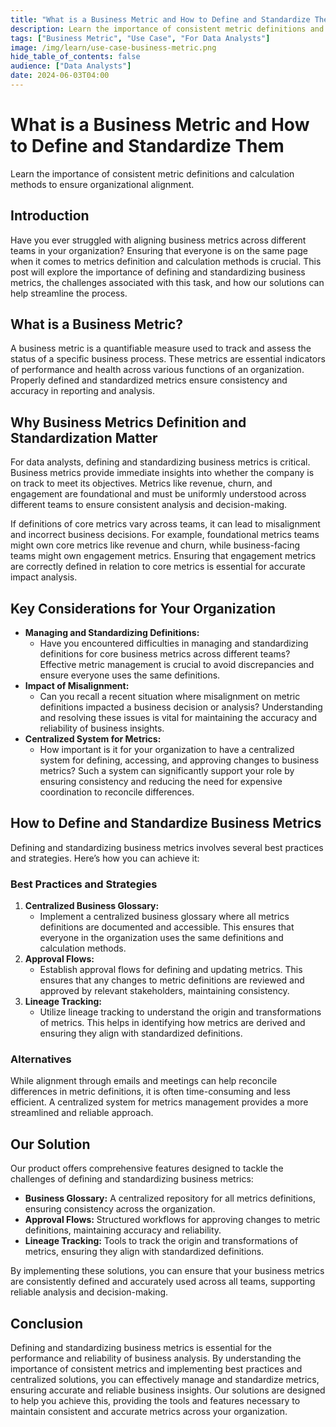 ```yaml
---
title: "What is a Business Metric and How to Define and Standardize Them"
description: Learn the importance of consistent metric definitions and calculation methods to ensure organizational alignment.
tags: ["Business Metric", "Use Case", "For Data Analysts"]
image: /img/learn/use-case-business-metric.png
hide_table_of_contents: false
audience: ["Data Analysts"]
date: 2024-06-03T04:00
---
```


# What is a Business Metric and How to Define and Standardize Them

Learn the importance of consistent metric definitions and calculation methods to ensure organizational alignment.

<!--truncate-->

## Introduction

Have you ever struggled with aligning business metrics across different teams in your organization? Ensuring that everyone is on the same page when it comes to metrics definition and calculation methods is crucial. This post will explore the importance of defining and standardizing business metrics, the challenges associated with this task, and how our solutions can help streamline the process.

## What is a Business Metric?

A business metric is a quantifiable measure used to track and assess the status of a specific business process. These metrics are essential indicators of performance and health across various functions of an organization. Properly defined and standardized metrics ensure consistency and accuracy in reporting and analysis.

## Why Business Metrics Definition and Standardization Matter

For data analysts, defining and standardizing business metrics is critical. Business metrics provide immediate insights into whether the company is on track to meet its objectives. Metrics like revenue, churn, and engagement are foundational and must be uniformly understood across different teams to ensure consistent analysis and decision-making.

If definitions of core metrics vary across teams, it can lead to misalignment and incorrect business decisions. For example, foundational metrics teams might own core metrics like revenue and churn, while business-facing teams might own engagement metrics. Ensuring that engagement metrics are correctly defined in relation to core metrics is essential for accurate impact analysis.

## Key Considerations for Your Organization

- **Managing and Standardizing Definitions:**
  - Have you encountered difficulties in managing and standardizing definitions for core business metrics across different teams? Effective metric management is crucial to avoid discrepancies and ensure everyone uses the same definitions.
- **Impact of Misalignment:**
  - Can you recall a recent situation where misalignment on metric definitions impacted a business decision or analysis? Understanding and resolving these issues is vital for maintaining the accuracy and reliability of business insights.
- **Centralized System for Metrics:**
  - How important is it for your organization to have a centralized system for defining, accessing, and approving changes to business metrics? Such a system can significantly support your role by ensuring consistency and reducing the need for expensive coordination to reconcile differences.

## How to Define and Standardize Business Metrics

Defining and standardizing business metrics involves several best practices and strategies. Here’s how you can achieve it:

### Best Practices and Strategies

1. **Centralized Business Glossary:**
   - Implement a centralized business glossary where all metrics definitions are documented and accessible. This ensures that everyone in the organization uses the same definitions and calculation methods.
2. **Approval Flows:**
   - Establish approval flows for defining and updating metrics. This ensures that any changes to metric definitions are reviewed and approved by relevant stakeholders, maintaining consistency.
3. **Lineage Tracking:**
   - Utilize lineage tracking to understand the origin and transformations of metrics. This helps in identifying how metrics are derived and ensuring they align with standardized definitions.

### Alternatives

While alignment through emails and meetings can help reconcile differences in metric definitions, it is often time-consuming and less efficient. A centralized system for metrics management provides a more streamlined and reliable approach.

## Our Solution

Our product offers comprehensive features designed to tackle the challenges of defining and standardizing business metrics:

- **Business Glossary:** A centralized repository for all metrics definitions, ensuring consistency across the organization.
- **Approval Flows:** Structured workflows for approving changes to metric definitions, maintaining accuracy and reliability.
- **Lineage Tracking:** Tools to track the origin and transformations of metrics, ensuring they align with standardized definitions.

By implementing these solutions, you can ensure that your business metrics are consistently defined and accurately used across all teams, supporting reliable analysis and decision-making.

## Conclusion

Defining and standardizing business metrics is essential for the performance and reliability of business analysis. By understanding the importance of consistent metrics and implementing best practices and centralized solutions, you can effectively manage and standardize metrics, ensuring accurate and reliable business insights. Our solutions are designed to help you achieve this, providing the tools and features necessary to maintain consistent and accurate metrics across your organization.
